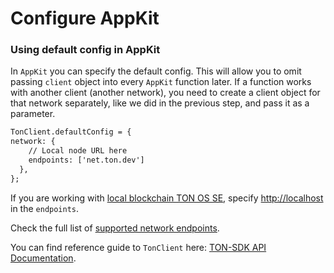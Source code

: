 # Configure AppKit

### Using default config in AppKit

In `AppKit` you can specify the default config. This will allow you to omit passing `client` object into every `AppKit` function later. If a function works with another client (another network), you need to create a client object for that network separately, like we did in the previous step, and pass it as a parameter.

```graphql
TonClient.defaultConfig = {
network: {
    // Local node URL here
    endpoints: ['net.ton.dev']
  },
};
```

If you are working with [local blockchain TON OS SE](https://github.com/tonlabs/tonos-se), specify [http://localhost](http://localhost) in the `endpoints`.

Check the full list of [supported network endpoints](https://tonlabs.gitbook.io/ton-sdk/reference/ton-os-api/networks).

You can find reference guide to `TonClient` here: [TON-SDK API Documentation](https://tonlabs.gitbook.io/ton-sdk/reference/types-and-methods/mod_client).
